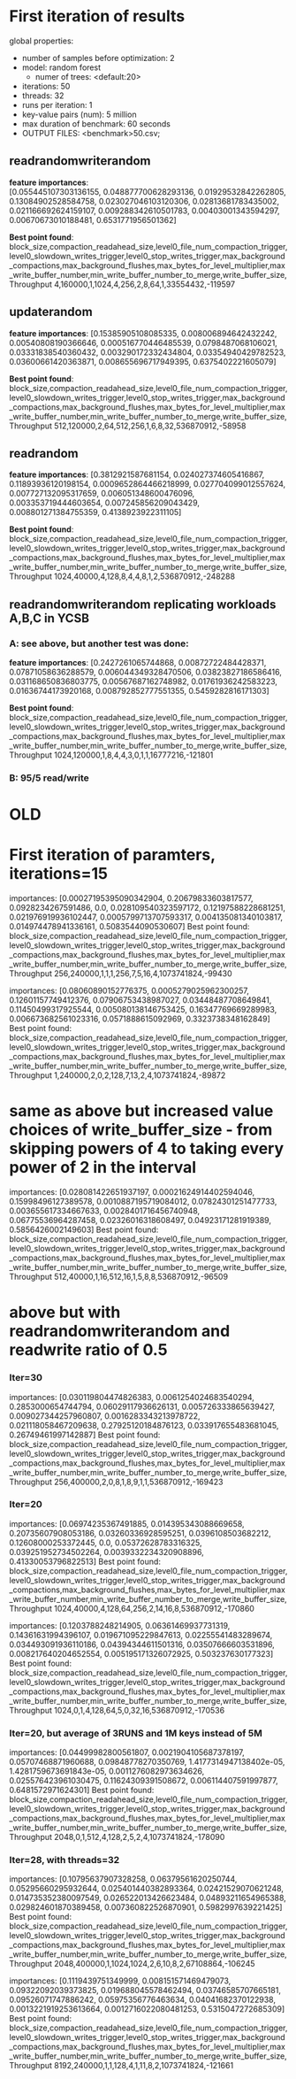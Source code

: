 # First iteration of results
global properties:
- number of samples before optimization: 2
- model: random forest
  - numer of trees: \<default:20\>
- iterations: 50
- threads: 32
- runs per iteration: 1
- key-value pairs (num): 5 million
- max duration of benchmark: 60 seconds
- OUTPUT FILES: \<benchmark\>50.csv; 
## readrandomwriterandom
**feature importances**:  
[0.055445107303136155, 0.048877700628293136, 0.01929532842262805, 0.13084902528584758, 0.023027046103120306, 0.02813681783435002, 0.021166692624159107, 0.009288342610501783, 0.00403001343594297, 0.00670673010188481, 0.6531771956501362]

**Best point found**:  
block_size,compaction_readahead_size,level0_file_num_compaction_trigger,level0_slowdown_writes_trigger,level0_stop_writes_trigger,max_background_compactions,max_background_flushes,max_bytes_for_level_multiplier,max_write_buffer_number,min_write_buffer_number_to_merge,write_buffer_size,Throughput
4,160000,1,1024,4,256,2,8,64,1,33554432,-119597

## updaterandom
**feature importances**: [0.15385905108085335, 0.008006894642432242, 0.00540808190366646, 0.000516770446485539, 0.0798487068106021, 0.03331838540360432, 0.003290172332434804, 0.03354940429782523, 0.03600661420363871, 0.008655696717949395, 0.6375402221605079]

**Best point found**:
block_size,compaction_readahead_size,level0_file_num_compaction_trigger,level0_slowdown_writes_trigger,level0_stop_writes_trigger,max_background_compactions,max_background_flushes,max_bytes_for_level_multiplier,max_write_buffer_number,min_write_buffer_number_to_merge,write_buffer_size,Throughput
512,120000,2,64,512,256,1,6,8,32,536870912,-58958

## readrandom
**feature importances**: [0.3812921587681154, 0.024027374605416867, 0.11893936120198154, 0.0009652864466218999, 0.027704099012557624, 0.007727132095317659, 0.006051348600476096, 0.003353719444603654, 0.007245856209043429, 0.008801271384755359, 0.4138923922311105]

**Best point found**:
block_size,compaction_readahead_size,level0_file_num_compaction_trigger,level0_slowdown_writes_trigger,level0_stop_writes_trigger,max_background_compactions,max_background_flushes,max_bytes_for_level_multiplier,max_write_buffer_number,min_write_buffer_number_to_merge,write_buffer_size,Throughput
1024,40000,4,128,8,4,4,8,1,2,536870912,-248288


## readrandomwriterandom replicating workloads A,B,C in YCSB
### A: see above, but another test was done:
**feature importances**:
[0.2427261065744868, 0.00872722484428371, 0.07871058636288579, 0.006044349328470506, 0.03823827186586416, 0.031168650836803775, 0.00567687162748982, 0.01761936242583223, 0.01636744173920168, 0.008792852777551355, 0.5459282816171303]

**Best point found**:
block_size,compaction_readahead_size,level0_file_num_compaction_trigger,level0_slowdown_writes_trigger,level0_stop_writes_trigger,max_background_compactions,max_background_flushes,max_bytes_for_level_multiplier,max_write_buffer_number,min_write_buffer_number_to_merge,write_buffer_size,Throughput
1024,120000,1,8,4,4,3,0,1,1,16777216,-121801

### B: 95/5 read/write




# OLD
# First iteration of paramters, iterations=15
importances: [0.00027195395090342904, 0.20679833603817577, 0.0928234267591486, 0.0, 0.028109540323597172, 0.12197588228681251, 0.021976919936102447, 0.0005799713707593317, 0.004135081340103817, 0.014974478941336161, 0.5083544090530607]
Best point found:
block_size,compaction_readahead_size,level0_file_num_compaction_trigger,level0_slowdown_writes_trigger,level0_stop_writes_trigger,max_background_compactions,max_background_flushes,max_bytes_for_level_multiplier,max_write_buffer_number,min_write_buffer_number_to_merge,write_buffer_size,Throughput
256,240000,1,1,1,256,7,5,16,4,1073741824,-99430

importances: [0.08060890152776375, 0.0005279025962300257, 0.12601157749412376, 0.07906753438987027, 0.03448487708649841, 0.11450499317925544, 0.005080138146753425, 0.16347769669289983, 0.006673682561023316, 0.0571888615092969, 0.3323738348162849]
Best point found:
block_size,compaction_readahead_size,level0_file_num_compaction_trigger,level0_slowdown_writes_trigger,level0_stop_writes_trigger,max_background_compactions,max_background_flushes,max_bytes_for_level_multiplier,max_write_buffer_number,min_write_buffer_number_to_merge,write_buffer_size,Throughput
1,240000,2,0,2,128,7,13,2,4,1073741824,-89872

# same as above but increased value choices of write_buffer_size - from skipping powers of 4 to taking every power of 2 in the interval
importances: [0.028081422651937197, 0.00021624914402594046, 0.15998496127389578, 0.0010887195719084012, 0.07824301251477733, 0.003655617334667633, 0.0028401716456740948, 0.06775536964287458, 0.02326016318608497, 0.04923171281919389, 0.5856426002149603]
Best point found:
block_size,compaction_readahead_size,level0_file_num_compaction_trigger,level0_slowdown_writes_trigger,level0_stop_writes_trigger,max_background_compactions,max_background_flushes,max_bytes_for_level_multiplier,max_write_buffer_number,min_write_buffer_number_to_merge,write_buffer_size,Throughput
512,40000,1,16,512,16,1,5,8,8,536870912,-96509

# above but with readrandomwriterandom and readwrite ratio of 0.5
### Iter=30

importances: [0.030119804474826383, 0.0061254024683540294, 0.2853000654744794, 0.06029117936626131, 0.005726333865639427, 0.009027344257960807, 0.0016283343213978722, 0.021118058467209638, 0.27925120184876123, 0.033917655483681045, 0.26749461997142887]
Best point found:
block_size,compaction_readahead_size,level0_file_num_compaction_trigger,level0_slowdown_writes_trigger,level0_stop_writes_trigger,max_background_compactions,max_background_flushes,max_bytes_for_level_multiplier,max_write_buffer_number,min_write_buffer_number_to_merge,write_buffer_size,Throughput
256,400000,2,0,8,1,8,9,1,1,536870912,-169423

### Iter=20
importances: [0.06974235367491885, 0.014395343088669658, 0.20735607908053186, 0.03260336928595251, 0.0396108503682212, 0.12608000253372445, 0.0, 0.05372628783316325, 0.039251952734502264, 0.0039332234320908896, 0.41330053796822513]
Best point found:
block_size,compaction_readahead_size,level0_file_num_compaction_trigger,level0_slowdown_writes_trigger,level0_stop_writes_trigger,max_background_compactions,max_background_flushes,max_bytes_for_level_multiplier,max_write_buffer_number,min_write_buffer_number_to_merge,write_buffer_size,Throughput
1024,40000,4,128,64,256,2,14,16,8,536870912,-170860

importances: [0.1203788248214905, 0.06361469937731319, 0.14361631994396107, 0.019671095229847613, 0.02255541483289674, 0.034493091936110186, 0.04394344611501316, 0.03507666603531896, 0.008217640204652554, 0.005195171326072925, 0.503237630177323]
Best point found:
block_size,compaction_readahead_size,level0_file_num_compaction_trigger,level0_slowdown_writes_trigger,level0_stop_writes_trigger,max_background_compactions,max_background_flushes,max_bytes_for_level_multiplier,max_write_buffer_number,min_write_buffer_number_to_merge,write_buffer_size,Throughput
1024,0,1,4,128,64,5,0,32,16,536870912,-170536

### Iter=20, but average of 3RUNS and 1M keys instead of 5M
importances: [0.04499982800561807, 0.0021904105687378197, 0.05707468871960688, 0.09848778270350769, 1.4177314947138402e-05, 1.4281759673691843e-05, 0.0011276082973634626, 0.025576423961030475, 0.11624309391508672, 0.006114407591997877, 0.6481572971624301]
Best point found:
block_size,compaction_readahead_size,level0_file_num_compaction_trigger,level0_slowdown_writes_trigger,level0_stop_writes_trigger,max_background_compactions,max_background_flushes,max_bytes_for_level_multiplier,max_write_buffer_number,min_write_buffer_number_to_merge,write_buffer_size,Throughput
2048,0,1,512,4,128,2,5,2,4,1073741824,-178090

### Iter=28, with threads=32
importances: [0.10795637907328258, 0.06379561620250744, 0.05295660295932644, 0.025401440382893364, 0.02421529070621248, 0.014735352380097549, 0.026522013426623484, 0.04893211654965388, 0.029824601870389458, 0.007360822526870901, 0.5982997639221425]
Best point found:
block_size,compaction_readahead_size,level0_file_num_compaction_trigger,level0_slowdown_writes_trigger,level0_stop_writes_trigger,max_background_compactions,max_background_flushes,max_bytes_for_level_multiplier,max_write_buffer_number,min_write_buffer_number_to_merge,write_buffer_size,Throughput
2048,400000,1,1024,1024,2,6,10,8,2,67108864,-106245

importances: [0.1119439751349999, 0.008151571469479073, 0.09322092039373825, 0.019688045578462494, 0.03746585707665181, 0.09526071747886242, 0.05975356776463634, 0.04041682370122938, 0.0013221919253613664, 0.0012716022080481253, 0.5315047272685309]
Best point found:
block_size,compaction_readahead_size,level0_file_num_compaction_trigger,level0_slowdown_writes_trigger,level0_stop_writes_trigger,max_background_compactions,max_background_flushes,max_bytes_for_level_multiplier,max_write_buffer_number,min_write_buffer_number_to_merge,write_buffer_size,Throughput
8192,240000,1,1,128,4,1,11,8,2,1073741824,-121661